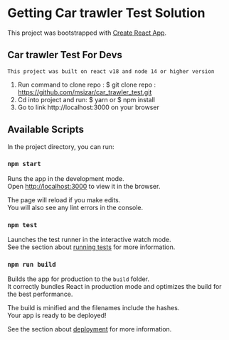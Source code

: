 # Getting Car trawler Test Solution

This project was bootstrapped with [Create React App](https://github.com/facebook/create-react-app).


## Car trawler Test For Devs
  `This project was built on react v18 and node 14 or higher version`
1. Run command to clone repo : $ git clone repo : https://github.com/msizar/car_trawler_test.git
2. Cd into project and run: $ yarn or $ npm install
3. Go to link http://localhost:3000 on your browser
## Available Scripts

In the project directory, you can run:

### `npm start`

Runs the app in the development mode.\
Open [http://localhost:3000](http://localhost:3000) to view it in the browser.

The page will reload if you make edits.\
You will also see any lint errors in the console.

### `npm test`

Launches the test runner in the interactive watch mode.\
See the section about [running tests](https://facebook.github.io/create-react-app/docs/running-tests) for more information.

### `npm run build`

Builds the app for production to the `build` folder.\
It correctly bundles React in production mode and optimizes the build for the best performance.

The build is minified and the filenames include the hashes.\
Your app is ready to be deployed!

See the section about [deployment](https://facebook.github.io/create-react-app/docs/deployment) for more information.





